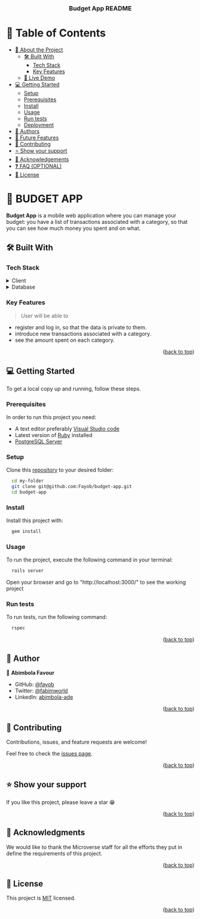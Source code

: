 <div align="center">
  <h3><b>Budget App README</b></h3>
</div>

# 📗 Table of Contents

- [📖 About the Project](#about-project)
  - [🛠 Built With](#built-with)
    - [Tech Stack](#tech-stack)
    - [Key Features](#key-features)
  - [🚀 Live Demo](#live-demo)
- [💻 Getting Started](#getting-started)
  - [Setup](#setup)
  - [Prerequisites](#prerequisites)
  - [Install](#install)
  - [Usage](#usage)
  - [Run tests](#run-tests)
  - [Deployment](#triangular_flag_on_post-deployment)
- [👥 Authors](#authors)
- [🔭 Future Features](#future-features)
- [🤝 Contributing](#contributing)
- [⭐️ Show your support](#support)
- [🙏 Acknowledgements](#acknowledgements)
- [❓ FAQ (OPTIONAL)](#faq)
- [📝 License](#license)

# 📖 BUDGET APP <a name="about-project"></a>

**Budget App** is a mobile web application where you can manage your budget: you have a list of transactions associated with a category, so that you can see how much money you spent and on what.


## 🛠 Built With <a name="built-with"></a>

### Tech Stack <a name="tech-stack"></a>

<details>
  <summary>Client</summary>
  <ul>
    <li><a href="https://rubyonrails.org/">Ruby on Rails</a></li>
    <li><a href="#">CSS</a></li>
    <li><a href="https://html.com/">HTML</a></li>
  </ul>
</details>

<details>
<summary>Database</summary>
  <ul>
    <li><a href="https://www.postgresql.org/">PostgreSQL</a></li>
  </ul>
</details>

### Key Features <a name="key-features"></a>
> User will be able to

- register and log in, so that the data is private to them.
- introduce new transactions associated with a category.
- see the amount spent on each category.

<p align="right">(<a href="#readme-top">back to top</a>)</p>

## 💻 Getting Started <a name="getting-started"></a>

To get a local copy up and running, follow these steps.

### Prerequisites

In order to run this project you need:

- A text editor preferably [Visual Studio code](https://code.visualstudio.com/)
- Latest version of [Ruby](https://www.ruby-lang.org/en/downloads/) installed
- [PostgreSQL Server](https://www.postgresql.org/download/)


### Setup

Clone this [repository](https://github.com/Fayob/budget-app) to your desired folder:

```sh
  cd my-folder
  git clone git@github.com:Fayob/budget-app.git
  cd budget-app
```

### Install

Install this project with:

```sh
  gem install
```

### Usage

To run the project, execute the following command in your terminal:

```sh
  rails server
```

Open your browser and go to "http://localhost:3000/" to see the working project

### Run tests

To run tests, run the following command:

```sh
  rspec
```

<p align="right">(<a href="#readme-top">back to top</a>)</p>


## 👥 Author <a name="authors"></a>

👤 **Abimbola Favour**

- GitHub: [@fayob](https://github.com/fayob)
- Twitter: [@fabimworld](https://twitter.com/Fabimworld2536)
- LinkedIn: [abimbola-ade](http://linkedin.com/in/abimbola-ade/)

<p align="right">(<a href="#readme-top">back to top</a>)</p>

<!-- ## 🔭 Future Features <a name="future-features"></a>

- [ ] A graphical user interface
- [ ] Better information validation
- [ ] A backend to store the data

<p align="right">(<a href="#readme-top">back to top</a>)</p> -->

## 🤝 Contributing <a name="contributing"></a>

Contributions, issues, and feature requests are welcome!

Feel free to check the [issues page](../../issues/).

<p align="right">(<a href="#readme-top">back to top</a>)</p>


## ⭐️ Show your support <a name="support"></a>

If you like this project, please leave a star 😁

<p align="right">(<a href="#readme-top">back to top</a>)</p>

## 🙏 Acknowledgments <a name="acknowledgements"></a>

We would like to thank the Microverse staff for all the efforts they put in define the requirements of this project.

<p align="right">(<a href="#readme-top">back to top</a>)</p>


<!-- ## ❓ FAQ (OPTIONAL) <a name="faq"></a>

- **Can I reuse this code?**

  - Yes, feel free to fork it

- **Do I need knowledge of Ruby to use this project?**

  - No you do not.

<p align="right">(<a href="#readme-top">back to top</a>)</p> -->

## 📝 License <a name="license"></a>

This project is [MIT](./LICENSE) licensed.

<p align="right">(<a href="#readme-top">back to top</a>)</p>

